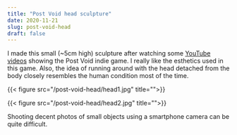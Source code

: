 ```yaml
---
title: "Post Void head sculpture"
date: 2020-11-21
slug: post-void-head
draft: false
---
```


I made this small (~5cm high) sculpture after watching some 
[YouTube videos](https://www.youtube.com/watch?v=ZWmSmXWsWpM) 
showing the Post Void indie game. I really like the esthetics used in this game. Also, the idea of running around with 
the head detached from the body closely resembles the human condition most of the time.

{{< figure src="/post-void-head/head1.jpg" title="">}}

{{< figure src="/post-void-head/head2.jpg" title="">}}

Shooting decent photos of small objects using a smartphone camera can be quite difficult. 
